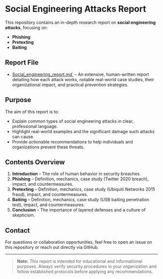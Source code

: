# Social Engineering Attacks Report

This repository contains an in-depth research report on **social engineering attacks**, focusing on:

- **Phishing**
- **Pretexting**
- **Baiting**

##  Report File
- [Social_engineering_report.md`](Social_engineering_report.md) – An extensive, human-written report detailing how each attack works, notable real-world case studies, their organizational impact, and practical prevention strategies.

## Purpose
The aim of this report is to:
- Explain common types of social engineering attacks in clear, professional language.
- Highlight real-world examples and the significant damage such attacks can cause.
- Provide actionable recommendations to help individuals and organizations prevent these threats.

##  Contents Overview
1. **Introduction** – The role of human behavior in security breaches.
2. **Phishing** – Definition, mechanics, case study (Twitter 2020 breach), impact, and countermeasures.
3. **Pretexting** – Definition, mechanics, case study (Ubiquiti Networks 2015 fraud), impact, and countermeasures.
4. **Baiting** – Definition, mechanics, case study (USB baiting penetration test), impact, and countermeasures.
5. **Conclusion** – The importance of layered defenses and a culture of skepticism.

##  Contact
For questions or collaboration opportunities, feel free to open an issue on this repository or reach out directly via GitHub.

---

> **Note:** This report is intended for educational and informational purposes. Always verify security procedures in your organization and follow established protocols before applying any recommendations.
